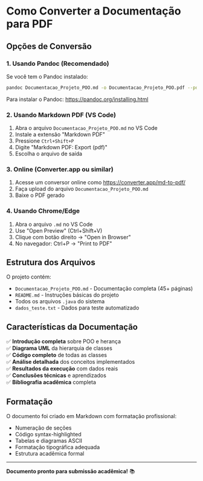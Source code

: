 # Como Converter a Documentação para PDF

## Opções de Conversão

### 1. **Usando Pandoc (Recomendado)**
Se você tem o Pandoc instalado:

```bash
pandoc Documentacao_Projeto_POO.md -o Documentacao_Projeto_POO.pdf --pdf-engine=xelatex
```

Para instalar o Pandoc: https://pandoc.org/installing.html

### 2. **Usando Markdown PDF (VS Code)**
1. Abra o arquivo `Documentacao_Projeto_POO.md` no VS Code
2. Instale a extensão "Markdown PDF"
3. Pressione `Ctrl+Shift+P`
4. Digite "Markdown PDF: Export (pdf)"
5. Escolha o arquivo de saída

### 3. **Online (Converter.app ou similar)**
1. Acesse um conversor online como https://converter.app/md-to-pdf/
2. Faça upload do arquivo `Documentacao_Projeto_POO.md`
3. Baixe o PDF gerado

### 4. **Usando Chrome/Edge**
1. Abra o arquivo `.md` no VS Code
2. Use "Open Preview" (Ctrl+Shift+V)
3. Clique com botão direito → "Open in Browser"
4. No navegador: Ctrl+P → "Print to PDF"

## Estrutura dos Arquivos

O projeto contém:

- `Documentacao_Projeto_POO.md` - Documentação completa (45+ páginas)
- `README.md` - Instruções básicas do projeto
- Todos os arquivos `.java` do sistema
- `dados_teste.txt` - Dados para teste automatizado

## Características da Documentação

✅ **Introdução completa** sobre POO e herança  
✅ **Diagrama UML** da hierarquia de classes  
✅ **Código completo** de todas as classes  
✅ **Análise detalhada** dos conceitos implementados  
✅ **Resultados da execução** com dados reais  
✅ **Conclusões técnicas** e aprendizados  
✅ **Bibliografia acadêmica** completa  

## Formatação

O documento foi criado em Markdown com formatação profissional:
- Numeração de seções
- Código syntax-highlighted
- Tabelas e diagramas ASCII
- Formatação tipográfica adequada
- Estrutura acadêmica formal

---

**Documento pronto para submissão acadêmica!** 📚

